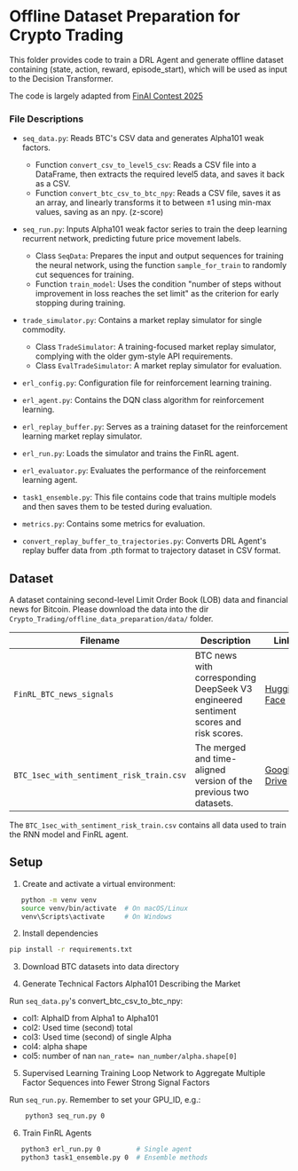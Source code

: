 
# Offline Dataset Preparation for Crypto Trading

This folder provides code to train a DRL Agent and generate offline dataset containing (state, action, reward, episode_start), which will be used as input to the Decision Transformer.

The code is largely adapted from [FinAI Contest 2025](https://finrl-contest.readthedocs.io/en/latest/finai2025/task1.html)


### File Descriptions

- `seq_data.py`: Reads BTC's CSV data and generates Alpha101 weak factors.
  - Function `convert_csv_to_level5_csv`: Reads a CSV file into a DataFrame, then extracts the required level5 data, and saves it back as a CSV.
  - Function `convert_btc_csv_to_btc_npy`: Reads a CSV file, saves it as an array, and linearly transforms it to between ±1 using min-max values, saving as an npy. (z-score)

- `seq_run.py`: Inputs Alpha101 weak factor series to train the deep learning recurrent network, predicting future price movement labels.
  - Class `SeqData`: Prepares the input and output sequences for training the neural network, using the function `sample_for_train` to randomly cut sequences for training.
  - Function `train_model`: Uses the condition "number of steps without improvement in loss reaches the set limit" as the criterion for early stopping during training.

- `trade_simulator.py`: Contains a market replay simulator for single commodity.
  - Class `TradeSimulator`: A training-focused market replay simulator, complying with the older gym-style API requirements.
  - Class `EvalTradeSimulator`: A market replay simulator for evaluation.

- `erl_config.py`: Configuration file for reinforcement learning training.

- `erl_agent.py`: Contains the DQN class algorithm for reinforcement learning.

- `erl_replay_buffer.py`: Serves as a training dataset for the reinforcement learning market replay simulator.

- `erl_run.py`: Loads the simulator and trains the FinRL agent.

- `erl_evaluator.py`: Evaluates the performance of the reinforcement learning agent.

- `task1_ensemble.py`: This file contains code that trains multiple models and then saves them to be tested during evaluation.

- `metrics.py`: Contains some metrics for evaluation.

- `convert_replay_buffer_to_trajectories.py`: Converts DRL Agent's replay buffer data from .pth format to trajectory dataset in CSV format.


## Dataset

A dataset containing second-level Limit Order Book (LOB) data and financial news for Bitcoin. Please download the data into the dir `Crypto_Trading/offline_data_preparation/data/` folder.

| **Filename**                              | **Description**                                                                                                           | **Link**                                                                                                                    |
|-------------------------------------------|---------------------------------------------------------------------------------------------------------------------------|-----------------------------------------------------------------------------------------------------------------------------|
| `FinRL_BTC_news_signals`                      | BTC news with corresponding DeepSeek V3 engineered sentiment scores and risk scores.                                      | [Hugging Face](https://huggingface.co/datasets/SecureFinAI-Lab/FinRL_BTC_news_signals)                       |
| `BTC_1sec_with_sentiment_risk_train.csv`  | The merged and time-aligned version of the previous two datasets.                                                         |   [Google Drive](https://drive.google.com/drive/folders/1rV9tJ0T2iWNJ-g3TI4Qgqy0cVf_Zqzqp?usp=sharing)                                  |

The `BTC_1sec_with_sentiment_risk_train.csv` contains all data used to train the RNN model and FinRL agent. 

## Setup

1. Create and activate a virtual environment:  

```bash
   python -m venv venv
   source venv/bin/activate  # On macOS/Linux
   venv\Scripts\activate     # On Windows
```

2. Install dependencies
```bash
pip install -r requirements.txt
```

3. Download BTC datasets into data directory

4. Generate Technical Factors Alpha101 Describing the Market

Run `seq_data.py`'s convert_btc_csv_to_btc_npy:

- col1: AlphaID from Alpha1 to Alpha101
- col2: Used time (second) total
- col3: Used time (second) of single Alpha
- col4: alpha shape
- col5: number of nan `nan_rate= nan_number/alpha.shape[0]`

5. Supervised Learning Training Loop Network to Aggregate Multiple Factor Sequences into Fewer Strong Signal Factors

Run `seq_run.py`. Remember to set your GPU_ID, e.g.:

```bash
    python3 seq_run.py 0
```

6. Train FinRL Agents

```bash
   python3 erl_run.py 0         # Single agent
   python3 task1_ensemble.py 0  # Ensemble methods
```